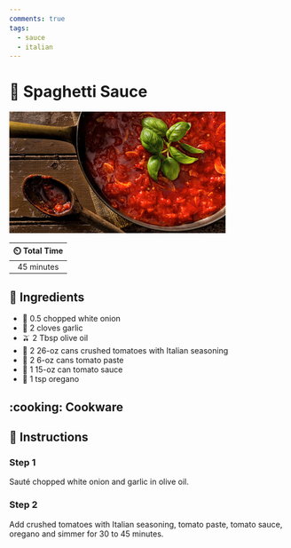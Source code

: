 ```yaml
---
comments: true
tags:
  - sauce
  - italian
---
```

# :spaghetti: Spaghetti Sauce

![Spaghetti Sauce](../assets/images/spaghetti-sauce.jpg)

| :timer_clock: Total Time |
|:-----------------------: |
| 45 minutes |

## :salt: Ingredients

- :onion: 0.5 chopped white onion
- :garlic: 2 cloves garlic
- :olive: 2 Tbsp olive oil
- :tomato: 2 26-oz cans crushed tomatoes with Italian seasoning
- :tomato: 2 6-oz cans tomato paste
- :tomato: 1 15-oz can tomato sauce
- :herb: 1 tsp oregano

## :cooking: Cookware

## :pencil: Instructions

### Step 1

Sauté chopped white onion and garlic in olive oil.

### Step 2

Add crushed tomatoes with Italian seasoning, tomato paste, tomato sauce, oregano and simmer for 30 to 45 minutes.
